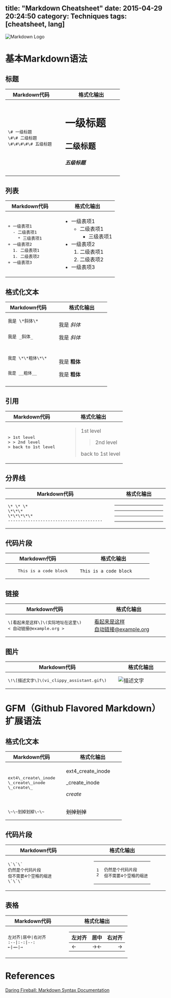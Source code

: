 title: "Markdown Cheatsheet"
date: 2015-04-29 20:24:50
category: Techniques
tags: [cheatsheet, lang]
---

![Markdown Logo](logo.jpg)

# 基本Markdown语法

## 标题

<table><thead><tr><th width="45%">Markdown代码</th><th width="5%"></th><th width="50%">格式化输出</th></tr></thead><tbody><tr><td>
<pre>\# 一级标题
\#\# 二级标题
\#\#\#\#\# 五级标题 </pre>
</td><td></td><td><h1>一级标题</h1><h2>二级标题</h2><h5>五级标题</h5></td></tr></tbody></table>

## 列表

<table><thead><tr><th width="45%">Markdown代码</th><th width="5%"></th><th width="50%">格式化输出</th></tr></thead><tbody><tr><td>
<pre>+ 一级表项1
  - 二级表项1
    * 三级表项1
+ 一级表项2
  1. 二级表项1
  1. 二级表项2
+ 一级表项3</pre>
</td><td></td><td><ul><li>一级表项1<ul><li>二级表项1<ul><li>三级表项1</li></ul></li></ul></li><li>一级表项2<ol><li>二级表项1</li><li>二级表项2</li></ol></li><li>一级表项3</li></ul></td></tr></tbody></table>

## 格式化文本

<table><thead><tr><th width="45%">Markdown代码</th><th width="5%"></th><th width="50%">格式化输出</th></tr></thead><tbody><tr><td>
<pre><code>我是 \*斜体\*

我是 \_斜体\_</code></pre>
</td><td></td><td><p>我是 <em>斜体</em></p><p>我是 <em>斜体</em></p></td></tr>
<tr><td>
<pre>我是 \*\*粗体\*\*

我是 \_\_粗体\_\_</pre>
</td><td></td><td><p>我是 <strong>粗体</strong></p><p>我是 <strong>粗体</strong></p></td></tr>
</tbody></table>

## 引用

<table><thead><tr><th width="45%">Markdown代码</th><th width="5%"></th><th width="50%">格式化输出</th></tr></thead><tbody><tr><td>
<pre>> 1st level
> > 2nd level
> back to 1st level</pre>
</td><td></td><td><blockquote><p>1st level</p><blockquote><p>2nd level</p></blockquote><p>back to 1st level</p></blockquote></td></tr></tbody></table>

## 分界线

<table><thead><tr><th width="45%">Markdown代码</th><th width="5%"></th><th width="50%">格式化输出</th></tr></thead><tbody><tr><td>
<pre>\* \* \*
\*\*\*
\*\*\*\*\*
--------------------------------------</pre>
</td><td></td><td><hr><hr><hr><hr></td></tr>
</tbody></table>

## 代码片段

<table><thead><tr><th width="45%">Markdown代码</th><th width="5%"></th><th width="50%">格式化输出</th></tr></thead><tbody><tr><td>
<pre>    This is a code block</pre>
</td><td></td><td><code>This is a code block</code></td></tr>
</tbody></table>

## 链接

<table><thead><tr><th width="45%">Markdown代码</th><th width="5%"></th><th width="50%">格式化输出</th></tr></thead><tbody><tr><td>
<pre>\[看起来是这样\]\(实际地址在这里\)
< 自动链接@example.org ></pre>
</td><td></td><td><a href="实际地址在这里">看起来是这样</a><br><a href="&#x6d;&#x61;&#x69;&#x6c;&#x74;&#x6f;&#x3a;&#x81ea;&#21160;&#38142;&#x63a5;&#x40;&#101;&#x78;&#x61;&#x6d;&#112;&#x6c;&#101;&#46;&#x6f;&#x72;&#x67;">&#x81ea;&#21160;&#38142;&#x63a5;&#x40;&#101;&#x78;&#x61;&#x6d;&#112;&#x6c;&#101;&#46;&#x6f;&#x72;&#x67;</a></td></tr>
</tbody></table>

## 图片

<table><thead><tr><th width="45%">Markdown代码</th><th width="5%"></th><th width="50%">格式化输出</th></tr></thead><tbody><tr><td>
<pre>\!\[描述文字\]\(vi_clippy_assistant.gif\)</pre>
</td><td></td><td><img src="vi_clippy_assistant.gif" alt="描述文字"></td></tr>
</tbody></table>

# GFM（Github Flavored Markdown）扩展语法

## 格式化文本

<table><thead><tr><th width="45%">Markdown代码</th><th width="5%"></th><th width="50%">格式化输出</th></tr></thead><tbody><tr><td>
<pre>ext4\_create\_inode
\_create\_inode
\_create\_</pre>
</td><td></td><td><p>ext4_create_inode</p><p>_create_inode</p><p><em>create</em></td></tr><tr><td>
<pre>\~\~划掉划掉\~\~</pre>
</td><td></td><td><del>划掉划掉</del></td></tr>
</tbody></table>

## 代码片段

<table><thead><tr><th width="45%">Markdown代码</th><th width="5%"></th><th width="50%">格式化输出</th></tr></thead><tbody><tr><td>
<pre>\`\`\`
仍然是个代码片段
但不需要4个空格的缩进
\`\`\`</pre>
</td><td></td><td><figure class="highlight"><table><tr><td class="gutter"><pre><span class="line">1</span><br><span class="line">2</span><br></pre></td><td class="code"><pre><span class="line">仍然是个代码片段</span><br><span class="line">但不需要4个空格的缩进</span><br></pre></td></tr></table></figure></td></tr>
</tbody></table>



## 表格

<table><thead><tr><th width="45%">Markdown代码</th><th width="5%"></th><th width="50%">格式化输出</th></tr></thead><tbody><tr><td>
<pre>左对齐|居中|右对齐
:--|:-:|--:
←|→←|→</pre>
</td><td></td><td><table><thead><tr><th style="text-align:left">左对齐</th><th style="text-align:center">居中</th><th style="text-align:right">右对齐</th></tr></thead><tbody><tr><td style="text-align:left">←</td><td style="text-align:center">→←</td><td style="text-align:right">→</td></tr></tbody></table></td></tr>
</tbody></table>


# References

[Daring Fireball: Markdown Syntax Documentation](http://daringfireball.net/projects/markdown/syntax)
